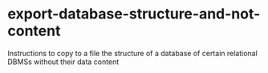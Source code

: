 # export-database-structure-and-not-content
Instructions to copy to a file the structure of a database of certain relational DBMSs without their data content
